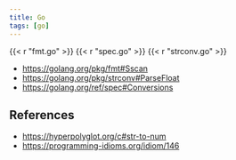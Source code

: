 ```yaml
---
title: Go
tags: [go]
---
```


{{< r "fmt.go" >}}
{{< r "spec.go" >}}
{{< r "strconv.go" >}}

- <https://golang.org/pkg/fmt#Sscan>
- <https://golang.org/pkg/strconv#ParseFloat>
- <https://golang.org/ref/spec#Conversions>

## References

- <https://hyperpolyglot.org/c#str-to-num>
- <https://programming-idioms.org/idiom/146>
